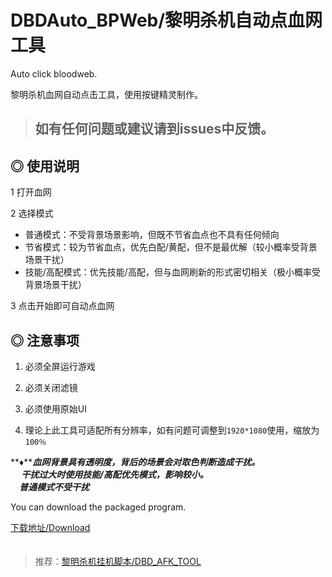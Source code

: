 # DBDAuto_BPWeb/黎明杀机自动点血网工具
Auto click  bloodweb.  
  
黎明杀机血网自动点击工具，使用按键精灵制作。  
  
      
        
>## 如有任何问题或建议请到issues中反馈。
  
## ◎ 使用说明  

1 打开血网  
  
2 选择模式   
  - 普通模式：不受背景场景影响，但既不节省血点也不具有任何倾向  
  - 节省模式：较为节省血点，优先白配/黄配，但不是最优解（较小概率受背景场景干扰）  
  - 技能/高配模式：优先技能/高配，但与血网刷新的形式密切相关（极小概率受背景场景干扰）  
  
3 点击开始即可自动点血网  
  
  
## ◎ 注意事项  

1. 必须全屏运行游戏  
  
2. 必须关闭滤镜  
  
3. 必须使用原始UI　
      
4. 理论上此工具可适配所有分辨率，如有问题可调整到`1920*1080`使用，缩放为`100％`   
  
**♦*****血网背景具有透明度，背后的场景会对取色判断造成干扰。  
　
干扰过大时使用技能/高配优先模式，影响较小。  
　普通模式不受干扰***
    　　


    
You can download the packaged program.  

[下载地址/Download](https://github.com/WKhistory/DBDAuto_BPWeb/releases)  
　　
  
> 推荐：[黎明杀机挂机脚本/DBD_AFK_TOOL](https://github.com/maskrs/DBD_AFK_TOOL/releases)　　
　　
  
